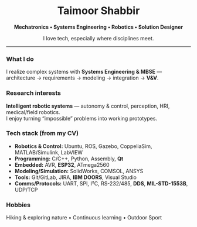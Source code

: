 <h1 align="center">Taimoor Shabbir</h1>
<p align="center"><b>Mechatronics • Systems Engineering • Robotics • Solution Designer</b></p>
<p align="center">I love tech, especially where disciplines meet.</p>

---

### What I do
I realize complex systems with **Systems Engineering & MBSE** — architecture → requirements → modeling → integration → **V&V**.

### Research interests
**Intelligent robotic systems** — autonomy & control, perception, HRI, medical/field robotics.  
I enjoy turning “impossible” problems into working prototypes.

### Tech stack (from my CV)
- **Robotics & Control:** Ubuntu, ROS, Gazebo, CoppeliaSim, MATLAB/Simulink, LabVIEW  
- **Programming:** C/C++, Python, Assembly, **Qt**  
- **Embedded:** AVR, **ESP32**, ATmega2560  
- **Modeling/Simulation:** SolidWorks, COMSOL, ANSYS  
- **Tools:** Git/GitLab, JIRA, **IBM DOORS**, Visual Studio  
- **Comms/Protocols:** UART, SPI, I²C, RS-232/485, **DDS**, **MIL-STD-1553B**, UDP/TCP

### Hobbies
Hiking & exploring nature • Continuous learning • Outdoor Sport
